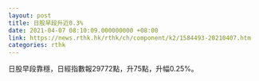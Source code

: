 ```yaml
---
layout: post
title: 日股早段升近0.3%
date: 2021-04-07 08:10:09.000000000 +08:00
link: https://news.rthk.hk/rthk/ch/component/k2/1584493-20210407.htm
categories: rthk
---
```


日股早段靠穩，日經指數報29772點，升75點，升幅0.25%。
